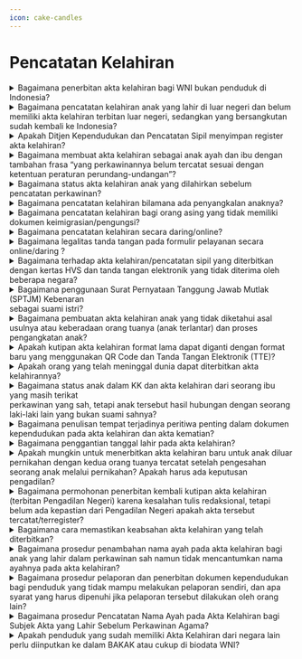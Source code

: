```yaml
---
icon: cake-candles
---
```


# Pencatatan Kelahiran

<details>

<summary>Bagaimana penerbitan akta kelahiran bagi WNI bukan penduduk di Indonesia?</summary>

Merujuk Pasal 41 ayat (2) dan Pasal 44 Peraturan Menteri Dalam Negeri Nomor 108 Tahun\
2019 diatur bahwa pencatatan kelahiran kepada WNI bukan penduduk yang sedang berkunjung ke Indonesia dilakukan di Disdukcapil Kabupaten/Kota tempat terjadinya peristiwa penting. Akta kelahirannya dapat diterbitkan apabila memenuhi persyaratan sesuai dengan ketentuan Pasal 33 dan 34 Peraturan Presiden Nomor 96 Tahun 2018. Apabila WNI bukan penduduk tersebut belum memiliki NIK dan tidak terdapat dalam database kependudukan, maka akta kelahirannya dapat diterbitkan tanpa NIK.

**Sumber rujukan:**

* Pasal 33 dan Pasal 34 Peraturan Presiden Nomor 96 Tahun 2018 tentang Persyaratan dan Tata Cara Pendaftaran Penduduk dan Pencatatan Sipil. ([link](https://peraturan.go.id/id/perpres-no-96-tahun-2018))
* Pasal 41 ayat (2) dan Pasal 44 Peraturan Menteri Dalam Negeri Nomor 108 Tahun 2019 tentang Peraturan Pelaksanaan Peraturan Presiden Nomor 96 Tahun 2018 tentang Persyaratan dan Tata Cara Pendaftaran Penduduk dan Pencatatan Sipil. ([link](https://peraturan.go.id/id/perpres-no-96-tahun-2018))

{% hint style="success" %}
Dibuat:  23 Juni 2025 10:00 WIB | Perubahan terakhir: 23 Juni 2025 10:00 WIB
{% endhint %}

</details>



<details>

<summary>Bagaimana pencatatan kelahiran anak yang lahir di luar negeri dan belum memiliki akta kelahiran terbitan luar negeri, sedangkan yang bersangkutan sudah kembali ke Indonesia?</summary>

Apabila anak belum memiliki akta kelahiran (dari luar negeri), maka dapat diterbitkan akta kelahirannya di tempat domisili dengan memenuhi persyaratan sesuai ketentuan Pasal 33 dan Pasal 34 Peraturan Presiden Nomor 96 Tahun 2018 serta Surat Dirjen Dukcapil Nomor 470/13287/Dukcapil tanggal 28 September 2021. Tempat lahir pada akta kelahirannya dapat ditulis sesuai dengan permohonan penduduk.

**Sumber rujukan:**

* Pasal 33 dan Pasal 34 Peraturan Presiden Nomor 96 Tahun 2018 tentang Persyaratan dan Tata Cara Pendaftaran Penduduk dan Pencatatan Sipil. ([link](https://peraturan.go.id/id/perpres-no-96-tahun-2018))

- Surat Dirjen Dukcapil yang ditujukan kepada Kepala Dinas Dukcapil di Seluruh Indonesia Nomor: 470/13287/Dukcapil tanggal 28 September 2021 hal Jenis Layanan, Persyaratan dan Penjelasan Pendaftaran Penduduk dan Pencatatan Sipil.

{% hint style="success" %}
Dibuat:  23 Juni 2025 10:00 WIB | Perubahan terakhir: 23 Juni 2025 10:00 WIB
{% endhint %}

</details>



<details>

<summary>Apakah Ditjen Kependudukan dan Pencatatan Sipil menyimpan register akta kelahiran?</summary>

Ditjen Dukcapil tidak menyimpan register akta kelahiran dan berkas permohonan, register disimpan oleh masing-masing Disdukcapil Kabupaten/Kota yang menerbitkan akta kelahiran tersebut.

**Sumber rujukan:**

Surat Dirjen Dukcapil Nomor: 472.11/1771/DUKCAPIL tanggal 27 Januari 2022 kpd Kapolres Metro Jakpus.

{% hint style="success" %}
Dibuat:  23 Juni 2025 10:00 WIB | Perubahan terakhir: 23 Juni 2025 10:00 WIB
{% endhint %}

</details>



<details>

<summary>Bagaimana membuat akta kelahiran sebagai anak ayah dan ibu dengan tambahan frasa “yang perkawinannya belum tercatat sesuai dengan ketentuan peraturan perundang-undangan”?</summary>

a. Berdasarkan Pasal 33 ayat (1) dan Pasal 34 Peraturan Presiden Nomor 96 Tahun 2018 serta\
Surat Dirjen Dukcapil Nomor 470/13287/Dukcapil tanggal 28 September 2021, diatur mengenai persyaratan pencatatan kelahiran, yaitu fotokopi surat keterangan kelahiran, fotokopi buku nikah/kutipan akta perkawinan dan fotokopi KK. Penduduk dapat membuat SPTJM Kebenaran Data Kelahiran (F-2.03) dengan 2 (dua) orang saksi, jika tidak dapat memenuhi persyaratan surat keterangan kelahiran. Penduduk dapat membuat SPTJM Kebenaran Data Pasangan Suami Istri (F-2.04) dengan 2 (dua) orang saksi, jika tidak dapat memenuhi persyaratan buku nikah/kutipan akta perkawinan tetapi status\
hubungan dalam KK menunjukkan sebagai suami istri.\
b. Merujuk Pasal 48 ayat (2) Peraturan Menteri Dalam Negeri Nomor 108 Tahun 2019, diatur\
bahwa dalam hal pencatatan kelahiran, penduduk tidak dapat memenuhi persyaratan buku\
nikah/kutipan akta perkawinan dan status hubungan dalam dalam keluarga pada KK menunjukkan status hubungan sebagai suami istri, dicatat dalam akta kelahiran sebagai anak ayah dan ibu dengan tambahan frasa yaitu “yang perkawinannya belum tercatat sesuai dengan ketentuan peraturan perundang-undangan”.\
\
**Sumber rujukan:**

* Pasal 33 dan Pasal 34 Peraturan Presiden Nomor 96 Tahun 2018 tentang Persyaratan dan Tata Cara Pendaftaran Penduduk dan Pencatatan Sipil.
* Pasal 48 ayat (2) Peraturan Menteri Dalam Negeri Nomor 108 Tahun 2019 tentang Peraturan Pelaksanaan Peraturan Presiden Nomor 96 Tahun 2018 tentang Persyaratan dan Tata Cara Pendaftaran Penduduk dan Pencatatan Sipil.
* Peraturan Menteri Dalam Negeri Nomor 109 Tahun 2019 tentang Formulir dan Buku Yang Digunakan Dalam Administrasi Kependudukan.
* Surat Dirjen Dukcapil yang ditujukan kepada Kepala Dinas Dukcapil di Seluruh Indonesia Nomor: 470/13287/Dukcapil tanggal 28 September 2021 hal Jenis Layanan, Persyaratan dan Penjelasan Pendaftaran Penduduk dan Pencatatan Sipil.

{% hint style="success" %}
Dibuat:  23 Juni 2025 10:00 WIB | Perubahan terakhir: 23 Juni 2025 10:00 WIB
{% endhint %}

</details>



<details>

<summary>Bagaimana status akta kelahiran anak yang dilahirkan sebelum pencatatan perkawinan?</summary>

Anak yang dilahirkan sebelum pencatatan perkawinan, yaitu orang tua baru mencatatkan\
perkawinannya di KUA Kecamatan setelah anak tersebut dilahirkan, maka dalam akta kelahiran dicatat sebagai “anak seorang ibu”.\
\
**Sumber rujukan:**\
Surat Dirjen Dukcapil Nomor: 472.11/431/DUKCAPIL tanggal 16 Januari 2020 kpd Kepala Dinas Dukcapil Kab. Kudus.

{% hint style="success" %}
Dibuat:  23 Juni 2025 10:00 WIB | Perubahan terakhir: 23 Juni 2025 10:00 WIB
{% endhint %}

</details>



<details>

<summary>Bagaimana pencatatan kelahiran bilamana ada penyangkalan anaknya?</summary>

Anak yang dilahirkan dalam ikatan perkawinan yang sah, maka pada prinsipnya dicatat sebagai anak dari ayah dan ibu dalam akta kelahiran. Pada akta kelahiran anak, tidak boleh\
mencantum nama sebagai ayah apabila pada saat anak dimaksud dilahirkan, ibu masih terikat dalam perkawinan yang sah dengan orang lain. Apabila ibu kandung menyangkal anaknya sebagai anak dari mantan suaminya karena sudah berpisah beberapa tahun saat anak tersebut dilahirkan, maka pada akta kelahiran anak dimaksud dapat dicantumkan nama ibunya saja tanpa nama ayah, berdasarkan permohonan dari ibu kandung dan harus membuat surat pernyataan tanggung jawab mutlak (SPTJM) dengan 2 (dua) orang saksi.\
\
**Sumber rujukan:**\
Surat Dirjen Dukcapil Nomor 472.11/7979/DUKCAPIL tanggal 3 Agustus 2020 kpd Kepala Disdukcapil Kab. Kudus.

{% hint style="success" %}
Dibuat:  23 Juni 2025 10:00 WIB | Perubahan terakhir: 23 Juni 2025 10:00 WIB
{% endhint %}

</details>



<details>

<summary>Bagaimana pencatatan kelahiran bagi orang asing yang tidak memiliki dokumen keimigrasian/pengungsi?</summary>

Berdasarkan Pasal 33 ayat (5) Peraturan Presiden Nomor 96 Tahun 2018 diatur bahwa\
pencatatan kelahiran bagi orang asing dilakukan dengan memenuhi persyaratan berupa surat\
keterangan kelahiran, dokumen perjalanan, KTP-el/KITAP/KITAS/visa kunjungan, dan Pasal 77 ayat (1) diatur dalam hal terjadi peristiwa penting yang dialami oleh orang asing yang tidak memiliki dokumen keimigrasian dalam wilayah NKRI dapat diterbitkan surat keterangan oleh Disdukcapil Kabupaten/Kota di tempat terjadinya peristiwa penting. Merujuk ketentuan tersebut, maka bagi orang asing yang memiliki persyaratan berupa dokumen keimigrasian dapat diterbitkan akta kelahiran, sedangkan orang asing yang tidak memiliki dokumen keimigrasian hanya diterbitkan surat keterangan kelahiran.\
\
**Sumber rujukan:**\
Pasal 33 ayat (5) dan Pasal 77 ayat (1) Peraturan Presiden Nomor 96 Tahun 2018 tentang Persyaratan dan Tata Cara Pendaftaran Penduduk dan Pencatatan Sipil.

{% hint style="success" %}
Dibuat:  23 Juni 2025 10:00 WIB | Perubahan terakhir: 23 Juni 2025 10:00 WIB
{% endhint %}

</details>



<details>

<summary>Bagaimana pencatatan kelahiran secara daring/online?</summary>

Berdasarkan Peraturan Menteri Dalam Negeri Nomor 109 Tahun 2019, pada lampirannya mengenai keterangan Formulasi Kalimat dalam Register Akta Kelahiran angka 18 diatur bahwa “nama dan tanda tangan pelapor, dikecualikan bagi pencatatan kelahiran secara online tidak diperlukan tanda tangan pelapor”. Merujuk ketentuan tersebut, maka untuk\
pelayanan pencatatan kelahiran secara daring/online, tidak diperlukan tanda tangan pelapor pada register akta kelahiran. Selanjutnya, apabila penduduk sudah dapat mencetak kutipan akta kelahiran secara mandiri, tidak perlu datang ke Disdukcapil.\
\
**Sumber rujukan:**\
Peraturan Menteri Dalam Negeri Nomor 109 Tahun 2019 tentang Formulir dan Buku yang Digunakan Dalam Administrasi Kependudukan.

{% hint style="success" %}
Dibuat:  23 Juni 2025 10:00 WIB | Perubahan terakhir: 23 Juni 2025 10:00 WIB
{% endhint %}

</details>



<details>

<summary>Bagaimana legalitas tanda tangan pada formulir pelayanan secara online/daring ?</summary>

Berdasarkan :\
a. Pasal 3 Peraturan Menteri Dalam Negeri Nomor 104 Tahun 2019, diatur bahwa dokumen aktif dalam penyelenggaraan pendaftaran penduduk dan pencatatan sipil meliputi antara lain formulir pendaftaran penduduk dan formulir pencatatan sipil yang telah diisi oleh penduduk.\
b. Peraturan Menteri Dalam Negeri Nomor 108 Tahun 2019, yang intinya diatur bahwa layanan\
pendaftaran penduduk dan pencatatan sipil dilakukan dengan tata cara antara lain “penduduk/pemohon mengisi dan menandatangani formulir”.\
c. Peraturan Menteri Dalam Negeri Nomor 109 Tahun 2019, diatur bahwa setiap format formulir pelayanan pendaftaran penduduk dan formulir pencatatan sipil tersedia “tempat/kolom tanda tangan penduduk/pemohon”. Memperhatikan ketentuan di atas bahwa dalam pelayanan pendaftaran penduduk dan pencatatan sipil termasuk pelayanan secara online/daring, formulir harus ditandatangani oleh penduduk/pemohon sebagai bukti persetujuan dan pengakuan atas kebenaran isi formulir tersebut.\
\
**Sumber rujukan:**

* Pasal 3 Peraturan Menteri Dalam Negeri Nomor 104 Tahun 2019
* Peraturan Menteri Dalam Negeri Nomor 108 Tahun 2019
* Peraturan Menteri Dalam Negeri Nomor 109 Tahun 2019 tentang Formulir dan Buku yang Digunakan Dalam Administrasi Kependudukan

{% hint style="success" %}
Dibuat:  23 Juni 2025 10:00 WIB | Perubahan terakhir: 23 Juni 2025 10:00 WIB
{% endhint %}

</details>



<details>

<summary>Bagaimana terhadap akta kelahiran/pencatatan sipil yang diterbitkan dengan kertas HVS dan tanda tangan elektronik yang tidak diterima oleh beberapa negara?</summary>



Kementerian Luar Negeri telah menyampaikan Nota Diplomatik Nomor D/01701/08/2020/64 dan Nomor D/01744/08/2020/64 kepada seluruh Perwakilan Negara Asing dan Organisasi Internasional di Indonesia yang intinya menyampaikan bahwa Kutipan Akta Pencatatan Sipil menggunakan kertas HVS 80gram ukuran A4 dan ditandatangani secara elektronik. Selanjutnya, berdasarkan Surat Dirjen Dukcapil Nomor 471.13/5410/DUKCAPIL tanggal 22 April 2021, disampaikan bahwa:\
a. Merujuk ketentuan Pasal 11 Undang-Undang Nomor 23 Tahun 2006 dan Pasal 11 Peraturan\
Menteri Dalam Negeri Nomor 119 Tahun 2017, telah diatur antara lain bahwa Kepala Disdukcapil dapat membuat dan menandatangani keterangan pencatatan sipil.\
b. Kepala Disdukcapil dapat menerbitkan surat keterangan pencatatan sipil mengenai keabsahan kutipan akta pencatatan sipil guna kepentingan legalisasi untuk kedutaan Jerman\
khusus dokumen kependudukan yang telah diterbitkan dengan kertas HVS dan tanda tangan\
elektronik.\
\
**Sumber rujukan:**

* Pasal 11 Undang-Undang-Undang Nomor 23 Tahun 2006 tentang Administrasi Kependudukan.
* Pasal 11 Peraturan Menteri Dalam Negeri Nomor 119 Tahun 2017 tentang Pengangkatan dan Pemberhentian Serta Tugas Pokok Pejabat Pencatatan Sipil dan Petugas Registrasi.
* Surat Dirjen Dukcapil yang ditujukan kepada Kepala Dinas Dukcapil di seluruh Indonesia Nomor: 471.13/5410/Dukcapil tanggal 22 April 2021 hal Legalisasi Dokumen Pencatatan Sipil yang diterbitkan dengan Kertas HVS dan Tanda Tangan Elektronik yang akan dipergunakan di Luar Negeri.

{% hint style="success" %}
Dibuat:  23 Juni 2025 10:00 WIB | Perubahan terakhir: 23 Juni 2025 10:00 WIB
{% endhint %}

</details>



<details>

<summary>Bagaimana penggunaan Surat Pernyataan Tanggung Jawab Mutlak (SPTJM) Kebenaran<br>sebagai suami istri?</summary>



Berdasarkan Pasal 34 Peraturan Presiden Nomor 96 Tahun 2018 dan Pasal 48 ayat (2) Peraturan Menteri Dalam Negeri Nomor 108 Tahun 2019, yang intinya diatur bahwa penduduk dapat membuat SPTJM kebenaran data dengan diketahui 2 (dua) orang saksi apabila tidak memiliki buku nikah/kutipan akta perkawinan atau bukti lain yang sah tetapi status hubungan dalam KK menunjukan sebagai suami istri.&#x20;Selanjutnya dicatat dalam register akta kelahiran dan kutipan akta kelahiran sebagai anak ayah dan ibu dengan tambahan frasa yaitu yang “perkawinannya belum tercatat sesuai dengan ketentuan peraturan perundang-undangan”.\
\
**Sumber rujukan:**

* Pasal 34 Peraturan Presiden Nomor 96 Tahun 2018 tentang Persyaratan dan Tata Cara Pendaftaran Penduduk dan Pencatatan Sipil.
* Pasal 48 ayat (2) Peraturan Menteri Dalam Negeri Nomor 108 Tahun 2019 tentang Peraturan Pelaksanaan Peraturan Presiden Nomor 96 Tahun 2018 tentang Persyaratan dan Tata Cara Pendaftaran Penduduk dan Pencatatan Sipil.

{% hint style="success" %}
Dibuat:  23 Juni 2025 10:00 WIB | Perubahan terakhir: 23 Juni 2025 10:00 WIB
{% endhint %}

</details>



<details>

<summary>Bagaimana pembuatan akta kelahiran anak yang tidak diketahui asal usulnya atau keberadaan orang tuanya (anak terlantar) dan proses pengangkatan anak?</summary>



Berdasarkan Pasal 33 Peraturan Presiden Nomor 96 Tahun 2018 diatur bahwa pencatatan\
kelahiran bagi anak yang tidak diketahui asal usulnya/keberadaan orang tuanya (anak terlantar) dilaksanakan berdasarkan Berita Acara Pemeriksaan Kepolisian atau Surat Pernyataan Tanggung Jawab Mutlak Kebenaran Data Kelahiran (F-2.03) yang ditandatangani oleh wali/penanggung jawab anak tersebut dengan 2 (dua) orang saksi. Merujuk Pasal 47 Peraturan Presiden Nomor 96 Tahun 2018 diatur bahwa salah satu persyaratan dalam pencatatan pengangkatan anak yaitu kutipan akta kelahiran anak. Dengan demikian dalam\
pelaksanaan pencatatan pengangkatan anak, maka anak harus memiliki akta kelahiran terlebih dahulu, karena pencatatan pengangkatan anak dilaksanakan dengan membuat catatan pinggir pada akta kelahiran. Anak yang tidak diketahui asal usulnya atau keberadaan orang tuanya, dapat menjadi anggota keluarga pada Kartu Keluarga wali/yang bertanggung\
jawab terhadap anak tersebut atau pengurus panti asuhan.\
\
**Sumber rujukan:**

* Pasal 33 dan Pasal 47 Peraturan Presiden Nomor 96 Tahun 2018 tentang Persyaratan dan Tata Cara Pendaftaran Penduduk dan Pencatatan Sipil.
* Peraturan Menteri Dalam Negeri Nomor 109 Tahun 2019 tentang Formulir dan Buku Yang Digunakan Dalam Administrasi Kependudukan.

{% hint style="success" %}
Dibuat:  23 Juni 2025 10:00 WIB | Perubahan terakhir: 23 Juni 2025 10:00 WIB
{% endhint %}

</details>



<details>

<summary>Apakah kutipan akta kelahiran format lama dapat diganti dengan format baru yang menggunakan QR Code dan Tanda Tangan Elektronik (TTE)?</summary>



a. Berdasarkan Pasal 66 ayat (2) Undang-Undang Nomor 23 Tahun 2006 diatur bahwa akta\
pencatatan sipil berlaku selamanya.&#x20;\
b. Merujuk ketentuan Pasal 92 Peraturan Menteri Dalam Negeri Nomor 108 Tahun 2019, diatur\
bahwa kutipan akta pencatatan sipil dapat diterbitkan kembali karena rusak, hilang atau\
berada dalam penguasaan salah satu pihak yang bersengketa.\
c. Sehubungan dengan ketentuan pada huruf a dan b, maka:

1. Kutipan akta kelahiran format lama yang ditandatangani secara manual tanpa QR   \
   Code/TTE tetap berlaku, sehingga pada prinsipnya tidak perlu diganti atau diterbitkan   \
   kembali menggunakan QR Code/TTE Diminta kepada Disdukcapil Kabupaten/Kota   \
   agar aktif menjelaskan kepada masyarakat, lembaga terkait termasuk perusahaan   \
   penyalur tenaga kerja, mengenai ketentuan tersebut di atas.
2. Apabila lembaga atau perusahaan penerima Pekerja Migran Indonesia (PMI) di luar   \
   negeri tetap mensyaratkan kutipan akta kelahiran yang menggunakan QR Code/TTE, maka untuk kepentingan penduduk tersebut kutipan akta kelahirannya dapat diterbitkan kembali menggunakan QR Code/TTE, berdasarkan permohonan penduduk dan membuat surat pernyataan 2 (dua) orang saksi serta kutipan akta kelahiran yang lama ditarik dari   \
   penduduk/subyek akta.

**Sumber rujukan:**\
Surat Dirjen Dukcapil Nomor 400.8.2.2/4789/DUKCAPIL tanggal 13 Maret 2023 kpd\
Kepala Dinas Pemberdayaan Masyarakat, Desa, Kependudukan dan Pencatatan Sipil Provinsi Jawa Tengah.

{% hint style="success" %}
Dibuat:  23 Juni 2025 10:00 WIB | Perubahan terakhir: 23 Juni 2025 10:00 WIB
{% endhint %}

</details>



<details>

<summary>Apakah orang yang telah meninggal dunia dapat diterbitkan akta kelahirannya?</summary>



a. Berdasarkan ketentuan Pasal 27 ayat (1) dan (2) Nomor 24 tahun 2013, intinya diatur bahwa setiap kelahiran wajib dilaporkan oleh penduduk kepada instansi pelaksana (Disdukcapil Kabupaten/Kota) setempat paling lama 60 (enam puluh) hari sejak dilahirkan untuk diterbitkan akta kelahiran.\
b. Merujuk ketentuan Pasal 44 ayat (1) Undang-Undang Nomor 24 Tahun 2013, diatur bahwa\
setiap kematian wajib dilaporkan kepada instansi pelaksana untuk diterbitkan akta kematian.\
c. Berdasarkan ketentuan tersebut di atas, maka akta kelahiran diterbitkan untuk penduduk yang masih hidup, sedangkan bagi yang sudah meninggal dunia diterbitkan akta kematian. Penduduk yang sudah meninggal dunia statusnya diubah menjadi mati (kode/flag 1) dalam database kependudukan dan dihapus datanya sebagai anggota keluarga dalam Kartu Keluarga (KK). \
\
**Sumber rujukan:**

* Pasal 27 ayat (1), ayat (2) dan Pasal 44 ayat (1) Undang-Undang Nomor 24 Tahun 2013 tentang Perubahan atas Undang-Undang Nomor 23 Tahun 2006 tentang Administrasi Kependudukan.
* Surat Dirjen Dukcapil Nomor: 400.8.2.2/4115/DUKCAPIL tanggal 3 Mei 2023 kpd Saudara Benediktus Beke (Penduduk).

{% hint style="success" %}
Dibuat:  23 Juni 2025 10:00 WIB | Perubahan terakhir: 23 Juni 2025 10:00 WIB
{% endhint %}

</details>



<details>

<summary>Bagaimana status anak dalam KK dan akta kelahiran dari seorang ibu yang masih terikat<br>perkawinan yang sah, tetapi anak tersebut hasil hubungan dengan seorang laki-laki lain yang bukan suami sahnya?</summary>



a. Anak yang dilahirkan dalam ikatan perkawinan yang sah, pada prinsipnya dicatat sebagai anak dari ayah dan ibu dalam KK dan akta kelahiran.\
b. Apabila ibu kandung menyangkal anaknya sebagal anak biologis dari suaminya dan\
suaminya juga menyangkal, maka dalam KK dan akta kelahiran anaknya dapat dicantumkan nama ibunya saja, berdasarkan permohonan dan membuat SPTJM dengan 2 (dua) orang saksi.\
\
**Sumber rujukan:**

* Peraturan Menteri Dalam Negeri Nomor 109 Tahun 2019 tentang Formulir dan Buku Yang Digunakan Dalam Administrasi Kependudukan.
* Surat Dirjen Dukcapil Nomor 472.11/17383/DUKCAPIL tanggal 16 Desember 2023 kpd Kadis Dukcapil Kab. Banyumas.

{% hint style="success" %}
Dibuat:  23 Juni 2025 10:00 WIB | Perubahan terakhir: 23 Juni 2025 10:00 WIB
{% endhint %}

</details>



<details>

<summary>Bagaimana penulisan tempat terjadinya peritiwa penting dalam dokumen kependudukan pada akta kelahiran dan akta kematian?</summary>



Berdasarkan Petunjuk pengisian Formulir Pelaporan Pencatatan Sipil di Dalam Wilayah NKRI\
(F-2.01) dan Formulasi Kalimat Register Akta Kelahiran (F-2.14) berdasarkan Peraturan Menteri Dalam Negeri Nomor 109 Tahun 2019 tentang Formulir dan Buku Yang Digunakan Dalam Administrasi Kependudukan, diatur bahwa penulisan tempat terjadinya peristiwa penting (seperti: tempat lahir, mati) diisi nama kabupaten/kota, dengan penjelasan:

a. Peristiwa penting yang terjadi di kabupaten/kota, maka tempat terjadinya ditulis nama\
“kabupaten/kota” dalam dokumen kependudukan, contohnya Kabupaten Tangerang dan Kota Tangerang.\
b. Khusus untuk peristiwa penting yang terjadi di Provinsi DKI Jakarta, maka tempat terjadinya ditulis Jakarta dalam dokumen kependudukan.\
c. Peristiwa penting yang terjadi di luar Wilayah Negara Kesatuan Republik Indonesia, tempat\
terjadinya peristiwa ditulis “nama kota/setingkat dan nama negara” dalam dokumen kependudukan, contohnya Tawau Malaysia. Dengan demikian, nama kabupaten/kota sebagai tempat lahir yang tercantum pada akta kelahiran dan akta kematian, tidak dapat diubah menjadi nama desa/kelurahan atau nama lainnya sesuai dengan yang tercantum dalam ijazah pendidikan.\
\
**Sumber rujukan:**

* Peraturan Menteri Dalam Negeri Nomor 109 Tahun 2019 tentang Formulir dan Buku Yang Digunakan Dalam Administrasi Kependudukan.
* Surat Dirjen Dukcapil No. 472.11/16843/DUKCAPIL tgl 8 Desember 2021 kpd Kadis Dukcapil Kab OKU Timur;
* Surat Dirjen Dukcapil Nomor 400.8.2.15/2350//DUKCAPIL tgl 27 Februari 2024 kpd Kepala Dinas/Biro yg membidangi Dukcapil Provinsi, Kab/Kota di seluruh Indonesia.

{% hint style="success" %}
Dibuat:  23 Juni 2025 10:00 WIB | Perubahan terakhir: 23 Juni 2025 10:00 WIB
{% endhint %}

</details>



<details>

<summary>Bagaimana penggantian tanggal lahir pada akta kelahiran?</summary>



Bahwa perubahan/penggantian tanggal lahir tidak dapat dilakukan hanya berdasarkan surat\
pemberkatan gereja, karena semua dokumen lainnya yang dimiliki, yaitu KK dan KTPel sudah sama tercantum tanggal lahir yang sama, sehingga termasuk kategori penggantian tanggal lahir. Penggantian tanggal lahir tersebut, harus berdasarkan penetapan pengadilan.\
\
**Sumber rujukan:**\
Surat Dirjen Dukcapil No. 472.11/9028/DUKCAPIL tanggal 15 Juli 2021 kpd Kepala Dinas Dukcapil Kota Batam.

{% hint style="success" %}
Dibuat:  23 Juni 2025 10:00 WIB | Perubahan terakhir: 23 Juni 2025 10:00 WIB
{% endhint %}

</details>



<details>

<summary>Apakah mungkin untuk menerbitkan akta kelahiran baru untuk anak diluar pernikahan dengan kedua orang tuanya tercatat setelah pengesahan seorang anak melalui pernikahan? Apakah harus ada keputusan pengadilan?</summary>



Harus melalui penetapan pengadilan bagi anak yang lahir sebelum orang tuanya melaksanakan perkawinan sah menurut hukum agama/kepercayaan terhadap Tuhan YME, sebagaimana diatur dalam Pasal 52 Peraturan Presiden Nomor 96 Tahun 2019 diatur bahwa Pencatatan pengesahan anak Penduduk yang dilahirkan sebelum orang tuanya melaksanakan perkawinan sah menurut hukum agama atau kepercayaan terhadap Tuhan YME dilakukan berdasarkan penetapan pengadilan. Pejabat Pencatatan Sipil membuat catatan pinggir pada register akta kelahiran maupun pada kutipan akta kelahiran.&#x20;\
\
**Sumber rujukan:**\
Pasal 52 Peraturan Presiden Nomor 96 Tahun 2018 tentang Persyaratan dan Tata Cara Pendaftaran Penduduk dan Pencatatan Sipil.

</details>



<details>

<summary>Bagaimana permohonan penerbitan kembali kutipan akta kelahiran (terbitan Pengadilan Negeri) karena kesalahan tulis redaksional, tetapi belum ada kepastian dari Pengadilan Negeri apakah akta tersebut tercatat/terregister?</summary>



Terkait kondisi tersebut apabila register aktanya tidak ditemukan maka Disdukcapil Kabupaten/Kota dapat menerbitkan kembali registernya berdasarkan kutipan atau fotokopi kutipan akta kelahiran tersebut sebagaimana ketentuan Pasal 90 dan 91 Peraturan Menteri Dalam Negeri Nomor 108 Tahun 2019. Selanjutnya dilakukan penerbitan kembali dan pembetulan kutipan akta kelahiran dimaksud. \
\
**Sumber rujukan:**

* Pasal 90 dan 91 Peraturan Menteri Dalam Negeri Nomor 108 Tahun 2019 tentang Peraturan Pelaksanaan Peraturan Presiden Nomor 96 Tahun 2018 tentang Persyaratan dan Tata Cara Pendaftaran Penduduk dan Pencatatan Sipil.
* Surat Dirjen Dukcapil No. 472.11/9028/DUKCAPIL tanggal 15 Juli 2021 kpd Kadis Dukcapil Kota Batam.

{% hint style="success" %}
Dibuat:  23 Juni 2025 10:00 WIB | Perubahan terakhir: 23 Juni 2025 10:00 WIB
{% endhint %}

</details>



<details>

<summary>Bagaimana cara memastikan keabsahan akta kelahiran yang telah diterbitkan?</summary>



Untuk memastikan kebenaran seluruh data akta kelahiran maupun dokumen lain yang diterbitkan oleh Disdukcapil, agar berkoordinasi langsung kepada Disdukcapil yang menerbitkan akta kelahiran atau dokumen yang dimaksud karena Ditjen Kependudukan\
dan Pencatatan Sipil tidak menyimpan arsip dokumen kependudukan termasuk register akta kelahiran, KK atau dokumen lainnya. \
\
**Sumber rujukan:**\
Surat Dirjen Dukcapil No. 400.8.2.1/16400/Dukcapil tanggal 14 November 2023 kpd Abraham Rodo Law Office

{% hint style="success" %}
Dibuat:  23 Juni 2025 10:00 WIB | Perubahan terakhir: 23 Juni 2025 10:00 WIB
{% endhint %}

</details>



<details>

<summary>Bagaimana prosedur penambahan nama ayah pada akta kelahiran bagi anak yang lahir dalam perkawinan sah namun tidak mencantumkan nama ayahnya pada akta kelahiran?</summary>



Prosedur penambahan nama ayah pada akta kelahiran bagi anak yang lahir dalam perkawinan sah namun tidak mencantumkan nama ayahnya pada akta kelahiran dilakukan melalui beberapa tahap sebagai berikut:\
a. Pembatalan Akta Kelahiran: Berdasarkan Pasal 72 Undang-Undang Nomor 23 Tahun 2006,\
pembatalan akta pencatatan sipil dilakukan berdasarkan putusan pengadilan yang telah mempunyai kekuatan hukum tetap. Selanjutnya&#x20;merujuk ketentuan Pasal 89 ayat (2) dan ayat (4) Peraturan Menteri Dalam Negeri Nomor 108 Tahun 2019 diatur bahwa pembatalan akta pencatatan sipil juga dapat dilakukan tanpa melalui pengadilan (Contrarius Actus).\
b. Pembatalan Akta Kelahiran yang Tidak Mencantumkan Nama Ayah: Untuk kasus anak\
yang lahir dalam perkawinan sah (orag tuanya memiliki buku nikah) namun pada akta kelahirannya tidak mencantumkan nama ayahnya, akta tersebut dapat dibatalkan sesuai dengan ketentuan pembatalan yang disebutkan di atas.\
c. Penerbitan Akta Kelahiran Baru: Setelah akta kelahiran tersebut dibatalkan, maka berdasarkan permohonan diterbitkan kembali akta kelahiran yang baru dengan mencantumkan nama ayahnya. Pada akta kelahiran yang baru ini, nama ayah akan dicantumkan dan ditulis sebagai Warga Negara Indonesia (WNI) karena pada dokumen\
kependudukan dan paspor yang dimiliki berstatus sebagai WNI.\
d. Koordinasi dengan Kementerian Hukum dan HAM: Jika masih ada keraguan mengenai status kewarganegaraan anak-anak tersebut, maka perlu segera berkoordinasi dengan Kementerian Hukum dan HAM untuk memastikan status kewarganegaraan mereka.\
Dengan mengikuti prosedur di atas, penambahan nama ayah pada akta kelahiran dapat dilakukan sesuai dengan ketentuan hukum yang berlaku.\
\
**Sumber rujukan:**

* Undang-Undang Nomor 23 Tahun 2006;
* Peraturan Menteri Dalam Negeri Nomor 108 Tahun 2019;
* Surat Dirjen Dukcapil No. 400.2.2/1790/DUKCAPIL tgl 12 Februari 2024 kepada Kepala Dinas Kependudukan dan Pencatatan Sipil Provinsi DKI Jakarta tentang Penambahan Nama Ayah pada Akta Kelahiran

{% hint style="success" %}
Dibuat:  23 Juni 2025 10:00 WIB | Perubahan terakhir: 23 Juni 2025 10:00 WIB
{% endhint %}

</details>

<details>

<summary>Bagaimana prosedur pelaporan dan penerbitan dokumen kependudukan bagi penduduk yang tidak mampu melakukan pelaporan sendiri, dan apa syarat yang harus dipenuhi jika pelaporan tersebut dilakukan oleh orang lain?</summary>



Prosedur pelaporan dan penerbitan dokumen kependudukan bagi penduduk yang tidak mampu melakukan pelaporan sendiri diatur dalam Pasal 66 ayat (1) dan ayat (2) Peraturan Presiden Nomor 96 Tahun 2018. Berdasarkan ketentuan ini, penduduk yang tidak mampu melaporkan sendiri (karena umur, sakit keras, cacat fisik, atau cacat mental) dapat dibantu oleh Disdukcapil Kabupaten/Kota, UPT Disdukcapil Kabupaten/Kota, dan Perwakilan Republik\
Indonesia, atau meminta bantuan kepada orang lain. Jika pelaporan dilakukan oleh orang lain,\
diperlukan surat kuasa dalam pelayanan administrasi kependudukan (F-1.07) yang ditandatangani oleh penduduk yang memberikan kuasa dan penduduk yang diberikan kuasa. Format surat kuasa ini diatur dalam lampiran Peraturan Menteri Dalam Negeri Nomor 109 Tahun 2019. Dengan demikian, penerbitan dokumen kependudukan dapat diwakilkan oleh orang lain selama penduduk yang bersangkutan tidak mampu melakukan pelaporan sendiri dan telah melengkapi surat kuasa (F-1.07) yang ditandatangani sesuai ketentuan yang berlaku. Namun, surat kuasa yang tidak sesuai dengan format yang telah ditetapkan,&#x20;tidak dapat digunakan dalam pelayanan administrasi kependudukan. Selain itu, ketelitian dalam verifikasi dan validasi kelengkapan dokumen sangat penting untuk menghindari penerbitan dokumen yang tidak sah, seperti contoh yang terjadi pada kasus penerbitan Kartu Keluarga yang harus dibatalkan karena ketidakcocokan masa berlaku ITAP. \
\
**Sumber rujukan:**

* Peraturan Presiden Nomor 96 Tahun 2018 tentang Persyaratan dan Tata Cara Pendaftaran Penduduk dan Pencatatan Sipil;
* Peraturan Menteri Dalam Negeri Nomor 109 Tahun 2019 tentang Formulir dan Buku yang Digunakan dalam Administrasi Kependudukan;
* Surat Dirjen Dukcapil No. 400.8.2.15/3670/Dukcapil tgl 20 Maret 2024 kepada Kepala Disdukcapil Kota Tomohon tentang Penyampaian arahan atas permaslahan penerbitan dokumen kependudukan.

{% hint style="success" %}
Dibuat:  23 Juni 2025 10:00 WIB | Perubahan terakhir: 23 Juni 2025 10:00 WIB
{% endhint %}

</details>



<details>

<summary>Bagaimana prosedur Pencatatan Nama Ayah pada Akta Kelahiran bagi Subjek Akta yang Lahir Sebelum Perkawinan Agama?</summary>



Berdasarkan Peraturan Menteri Dalam Negeri Nomor 108 Tahun 2019, pada:\
a. Pasal 48 ayat (2) diatur bahwa dalam hal pencatatan kelahiran tidak dapat memenuhi\
persyaratan berupa buku nikah/kutipan akta perkawinan atau bukti lain yang sah; dan status\
hubungan dalam keluarga pada Kartu Keluarga menunjukkan status hubungan perkawinan sebagai suami istri, dilakukan pencatatan dalam Register Akta Kelahiran dan Kutipan Akta Kelahiran sebagai Anak Ayah dan Ibu dengan tambahan Frasa, yaitu:&#x20;yang perkawinannya belum tercatat sesuai dengan ketentuan peraturan perundang-undangan.\
b. Pasal 87 (2) huruf d dan e, disebutkan bahwa pencatatan Pembetulan Akta Pencatatan Sipil dilakukan oleh Pejabat Pencatatan Sipil dengan membuat Catatan Pinggir pada Register Akta Pencatatan Sipil mengenai pembetulan Akta, menerbitkan kembali Kutipan Akta Pencatatan Sipil dan mencabut Kutipan Akta Pencatatan Sipil dari subjek akta.\
\
Berdasarkan ketentuan tersebut, Akta Kelahiran dapat diperbarui untuk mencantumkan kedua orangtuanya dengan tambahan frasa yang dimaksud. Hal ini dapat dilakukan jika saat anak dilahirkan, orangtuanya sudah menunjukkan status sebagai suami istri dalam Kartu Keluarga, dengan membuat Surat Pernyataan Tanggung Jawab Mutlak (SPTJM) Kebenaran sebagai Pasangan Suami Istri (F-2.04). Proses ini melibatkan Pejabat Pencatatan Sipil yang\
akan membuat Catatan Pinggir pada Register Akta Kelahiran, menerbitkan kembali Kutipan Akta Kelahiran dengan perubahan yang sesuai, dan mencabut Kutipan Akta Kelahiran lama dari subjek akta.\
\
**Sumber rujukan:**

* Peraturan Menteri Dalam Negeri Nomor 108 Tahun 2019 tentang Peraturan Pelaksanaan Peraturan Presiden Nomor 96 Tahun 2018 tentang Persyaratan dan Tata Cara Pendaftaran Penduduk dan Pencatatan Sipil;
* Surat Dirjen Dukcapil Nomor 400.8.2.2/10168/DUKCAPIL tgl 5 Juli 2024 kepada Kepala Dinas Dukcapil Provinsi DKI Jakarta tentang Pembetulan Akta Kelahiran.

{% hint style="success" %}
Dibuat:  23 Juni 2025 10:00 WIB | Perubahan terakhir: 23 Juni 2025 10:00 WIB
{% endhint %}

</details>



<details>

<summary>Apakah penduduk yang sudah memiliki Akta Kelahiran dari negara lain perlu diinputkan ke dalam BAKAK atau cukup di biodata WNI?</summary>



Cukup direkam datanya dalam database kependudukan dan diterbitkan surat keterangan\
pelaporan kelahiran dari luar negeri. Dengan demikian, tidak perlu diinputkan ke dalam Biodata Penduduk Kepemilikan Akta Kelahiran (BAKAK), tetapi cukup memastikan bahwa biodata WNI tersebut diperbarui dengan informasi yang sesuai dan lengkap.\
\
**Sumber rujukan:**\
Rapat Koordinasi Nasional Kependudukan dan Pencatatan Sipil Tahun 2024, Batam, 27 s.d.&#x20;\
Februari 2024.

{% hint style="success" %}
Dibuat:  23 Juni 2025 10:00 WIB | Perubahan terakhir: 23 Juni 2025 10:00 WIB
{% endhint %}

</details>
